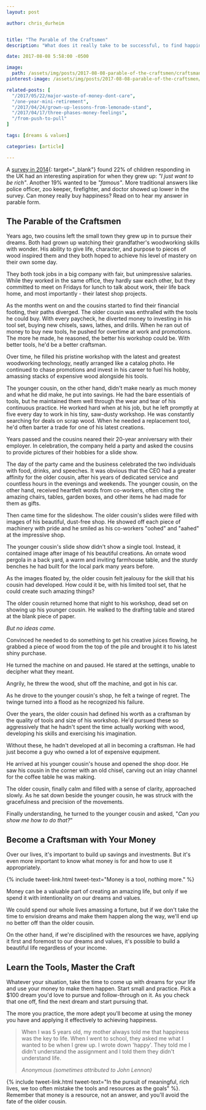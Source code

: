 ```yaml
---
layout: post

author: chris_durheim


title: "The Parable of the Craftsmen"
description: "What does it really take to be successful, to find happiness? This parable explores whether money can really buy happiness."

date: 2017-08-08 5:58:00 -0500

image:
  path: /assets/img/posts/2017-08-08-parable-of-the-craftsmen/craftsman-tools.jpg
pinterest-image: /assets/img/posts/2017-08-08-parable-of-the-craftsmen/parable-craftsmen.png

related-posts: [
  "/2017/05/22/major-waste-of-money-dont-care",
  "/one-year-mini-retirement",
  "/2017/04/24/grown-up-lessons-from-lemonade-stand",
  "/2017/04/17/three-phases-money-feelings",
  "/from-push-to-pull"
]

tags: [dreams & values]

categories: [article]

---
```


A [survey in 2014](http://www.telegraph.co.uk/news/newstopics/howaboutthat/11014591/One-in-five-children-just-want-to-be-rich-when-they-grow-up.html){: target="_blank"} found 22% of children responding in the UK had an interesting aspiration for when they grew up: _"I just want to be rich"_. Another 19% wanted to be _"famous"_. More traditional answers like police officer, zoo keeper, firefighter, and doctor showed up lower in the survey. Can money really buy happiness? Read on to hear my answer in parable form.

## The Parable of the Craftsmen

Years ago, two cousins left the small town they grew up in to pursue their dreams. Both had grown up watching their grandfather's woodworking skills with wonder. His ability to give life, character, and purpose to pieces of wood inspired them and they both hoped to achieve his level of mastery on their own some day.

They both took jobs in a big company with fair, but unimpressive salaries. While they worked in the same office, they hardly saw each other, but they committed to meet on Fridays for lunch to talk about work, their life back home, and most importantly - their latest shop projects.

As the months went on and the cousins started to find their financial footing, their paths diverged. The older cousin was enthralled with the tools he could buy. With every paycheck, he diverted money to investing in his tool set, buying new chisels, saws, lathes, and drills. When he ran out of money to buy new tools, he pushed for overtime at work and promotions. The more he made, he reasoned, the better his workshop could be. With better tools, he'd be a better craftsman.

Over time, he filled his pristine workshop with the latest and greatest woodworking technology, neatly arranged like a catalog photo. He continued to chase promotions and invest in his career to fuel his hobby, amassing stacks of expensive wood alongside his tools.

The younger cousin, on the other hand, didn't make nearly as much money and what he did make, he put into savings. He had the bare essentials of tools, but he maintained them well through the wear and tear of his continuous practice. He worked hard when at his job, but he left promptly at five every day to work in his tiny, saw-dusty workshop. He was constantly searching for deals on scrap wood. When he needed a replacement tool, he'd often barter a trade for one of his latest creations.

Years passed and the cousins neared their 20-year anniversary with their employer. In celebration, the company held a party and asked the cousins to provide pictures of their hobbies for a slide show.

The day of the party came and the business celebrated the two individuals with food, drinks, and speeches. It was obvious that the CEO had a greater affinity for the older cousin, after his years of dedicated service and countless hours in the evenings and weekends. The younger cousin, on the other hand, received heartfelt words from co-workers, often citing the amazing chairs, tables, garden boxes, and other items he had made for them as gifts.

Then came time for the slideshow. The older cousin's slides were filled with images of his beautiful, dust-free shop. He showed off each piece of machinery with pride and he smiled as his co-workers "oohed" and "aahed" at the impressive shop.

The younger cousin's slide show didn't show a single tool. Instead, it contained image after image of his beautiful creations. An ornate wood pergola in a back yard, a warm and inviting farmhouse table, and the sturdy benches he had built for the local park many years before.

As the images floated by, the older cousin felt jealousy for the skill that his cousin had developed. How could it be, with his limited tool set, that he could create such amazing things?

The older cousin returned home that night to his workshop, dead set on showing up his younger cousin. He walked to the drafting table and stared at the blank piece of paper.

_But no ideas came._

Convinced he needed to do something to get his creative juices flowing, he grabbed a piece of wood from the top of the pile and brought it to his latest shiny purchase.

He turned the machine on and paused. He stared at the settings, unable to decipher what they meant.

Angrily, he threw the wood, shut off the machine, and got in his car.

As he drove to the younger cousin's shop, he felt a twinge of regret. The twinge turned into a flood as he recognized his failure.

Over the years, the older cousin had defined his worth as a craftsman by the quality of tools and size of his workshop. He'd pursued these so aggressively that he hadn't spent the time actually working with wood, developing his skills and exercising his imagination.

Without these, he hadn't developed at all in becoming a craftsman. He had just become a guy who owned a lot of expensive equipment.

He arrived at his younger cousin's house and opened the shop door. He saw his cousin in the corner with an old chisel, carving out an inlay channel for the coffee table he was making.

The older cousin, finally calm and filled with a sense of clarity, approached slowly. As he sat down beside the younger cousin, he was struck with the gracefulness and precision of the movements.

Finally understanding, he turned to the younger cousin and asked, "_Can you show me how to do that?_"

## Become a Craftsman with Your Money

Over our lives, it's important to build up savings and investments. But it's even more important to know what money is for and how to use it appropriately.

{% include tweet-link.html tweet-text="Money is a tool, nothing more." %}

Money can be a valuable part of creating an amazing life, but only if we spend it with intentionality on our dreams and values.

We could spend our whole lives amassing a fortune, but if we don't take the time to envision dreams and make them happen along the way, we'll end up no better off than the older cousin.

On the other hand, if we're disciplined with the resources we have, applying it first and foremost to our dreams and values, it's possible to build a beautiful life regardless of your income.

## Learn the Tools, Master the Craft

Whatever your situation, take the time to come up with dreams for your life and use your money to make them happen. Start small and practice. Pick a $100 dream you'd love to pursue and follow-through on it. As you check that one off, find the next dream and start pursuing that. 

The more you practice, the more adept you'll become at using the money you have and applying it effectively to achieving happiness.

> When I was 5 years old, my mother always told me that happiness was the key to life. When I went to school, they asked me what I wanted to be when I grew up. I wrote down 'happy'. They told me I didn't understand the assignment and I told them they didn't understand life.
>
><cite>Anonymous (sometimes attributed to John Lennon)</cite>

{% include tweet-link.html tweet-text="In the pursuit of meaningful, rich lives, we too often mistake the tools and resources as the goals" %}. Remember that money is a resource, not an answer, and you'll avoid the fate of the older cousin.
